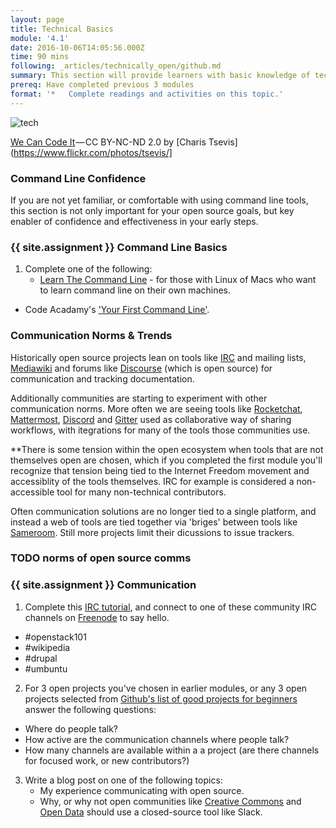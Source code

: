 ```yaml
---
layout: page
title: Technical Basics
module: '4.1'
date: 2016-10-06T14:05:56.000Z
time: 90 mins
following: _articles/technically_open/github.md
summary: This section will provide learners with basic knowledge of technical and communication tools most often used in open source projects.
prereq: Have completed previous 3 modules
format: '*   Complete readings and activities on this topic.'
---
```


![tech]({{site.baseurl}}/img/wecancodeit.jpeg)

[We Can Code It](https://www.flickr.com/photos/tsevis/14456896435/in/photolist-o2vnD6-Lp4VW-6NFMp7-ec11YQ-5VKcCj-nfPx72-de4ZYg-9XB4d8-e1JEY-4U2GPi-79EVn6-bpd8Ht-6xfvm9-fyFb6r-2Poor-uiDzGE-9M8VWm-ccQ6rL-75cgcM-59ib1t-7Gyyds-72eCPm-9UNeUM-jeEhot-ptJh3V-as7QVk-asasy3-Mdf4-an5Vin-KnCK4-4usG5p-8oqjS1-GH7wh-8jU3VG-ec78kF-gPYA7-b7r6g-i3fCgz-i3e73w-6nPUhb-5Y5QPG-6fmKyW-kmhEbE-89ZXVw-dLUWMb-d9A4Eb-7d7ipd-3AvBtV-4nqiZn-BVDt2) — CC BY-NC-ND 2.0 by [Charis Tsevis](https://www.flickr.com/photos/tsevis/]

### Command Line Confidence

If you are not yet familiar, or comfortable with using command line tools, this section is not only important for your open source goals, but key enabler of confidence and effectiveness in your early steps.

### {{ site.assignment }} Command Line Basics

1. Complete one of the following:
	* [Learn The Command Line](https://ryanstutorials.net/linuxtutorial/)  - for those with Linux of Macs who want to learn command line on their own machines.
  * Code Acadamy's ['Your First Command Line'](https://www.codecademy.com/courses/learn-the-command-line/lessons/navigation/exercises/your-first-command?action=lesson_resume).

### Communication Norms & Trends

Historically open source projects lean on tools like [IRC](https://en.wikipedia.org/wiki/Internet_Relay_Chat) and mailing lists, [Mediawiki](https://www.mediawiki.org/wiki/Code_of_Conduct#Appealing_a_resolution) and forums like [Discourse](https://discourse.mozilla-community.org/)  (which is open source) for communication and tracking documentation.  

Additionally communities are starting to experiment with other communication norms.  More often we are seeing tools like [Rocketchat](https://rocket.chat/), [Mattermost](https://about.mattermost.com/), [Discord](https://discordapp.com/) and [Gitter](https://gitter.im/) used as collaborative way of sharing workflows, with itegrations for many of the tools those communities use.

**There is some tension within the open ecosystem when tools that are not themselves open are chosen, which if you completed the first module you'll recognize that tension being tied to the Internet Freedom movement and accessiblity of the tools themselves. IRC for example is considered a non-accessible tool for many non-technical contributors. 

Often communication solutions are no longer tied to a single platform, and instead a web of tools are tied together via 'briges' between tools like [Sameroom](https://sameroom.io/blog/connecting-a-channel-in-slack-to-a-channel-irc/).  Still more projects limit their dicussions to issue trackers.

### TODO norms of open source comms

### {{ site.assignment }} Communication

1. Complete this [IRC tutorial](), and connect to one of these community IRC channels on [Freenode](https://freenode.net/) to say hello.
 * #openstack101
 * #wikipedia
 * #drupal
 * #umbuntu
2. For 3 open projects you've chosen in earlier modules, or any 3 open projects selected from [Github's list of good projects for beginners](https://github.com/trending) answer the following questions:
 * Where do people talk?
 * How active are the communication channels where people talk?
 * How many channels are available within a a project (are there channels for focused work, or new contributors?)
3.  Write a blog post on one of the following topics:
	*  My experience communicating with open source.
	*  Why, or why not open communities like [Creative Commons](https://slack-signup.creativecommons.org/) and [Open Data](http://slack.opendatacommunity.io/) should use a closed-source tool like Slack.
	

